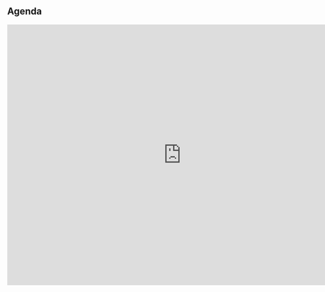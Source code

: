## Agenda

<iframe src="https://calendar.google.com/calendar/embed?height=600&wkst=2&bgcolor=%23ffffff&ctz=Europe%2FBrussels&title=Activiteiten%20Stichting%20Oud%20Sempre&showTitle=1&showNav=0&showDate=1&showPrint=0&showTabs=0&showCalendars=0&showTz=1&mode=AGENDA&src=c3RpY2h0aW5nb3Vkc2VtcHJlQGdtYWlsLmNvbQ&color=%237986CB" style="border-width:0" width="800" height="600" frameborder="0" scrolling="no"></iframe>

<!--

## Aanstaande activiteiten

#### 7 november 2022
### Constitutieborrel SMG "Sempre Crescendo"

<hr>

#### 10 december 2022
### Diesconcert SMG "Sempre Crescendo"

<hr>

## Recente activiteiten

#### 14 september 2022
### Bestuursoverdracht SMG "Sempre Crescendo"

<hr>

#### december 7 maart 2020
### SOS scratchdag en jaarvergadering

Op zaterdag 7 maart 2020 zal de jaarlijkse scratchdag weer plaatsvinden op Sociëteit Minerva. Tezamen met de huidige leden van SMG “Sempre Crescendo” zullen we overdag een aantal mooie stukken instuderen. Deze worden ten gehore gebracht tijdens het concert aan het eind van de middag, waarna we de dag afsluiten met een muzijchale borrel op Sociëteit.

[lees meer over scratchdag 2020](/meer-info/scratchdag-2020)

<hr>

-->
